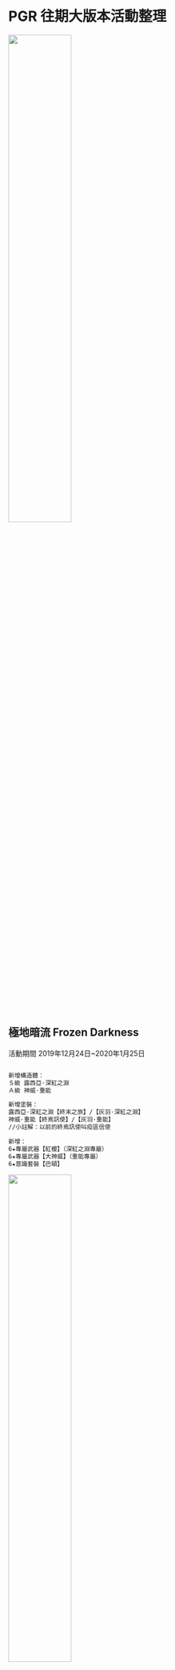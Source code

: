 # PGR 往期大版本活動整理

<img src="https://cdnimg01.kurogame.com/M00/14/F0/ChpCl14HFoWEXVloAAAAAI1r4zY635.jpg" width="50%" height="50%" />

## 極地暗流 Frozen Darkness

活動期間 2019年12月24日~2020年1月25日

```markdown

新增構造體：
Ｓ級 露西亞·深紅之淵
Ａ級 神威·重能

新增塗裝：
露西亞·深紅之淵【終末之旅】/【灰羽·深紅之淵】
神威·重能【終焉訊使】/【灰羽·重能】
//小註解：以前的終焉訊使叫疫區信使

新增：
6★專屬武器【紅櫻】（深紅之淵專屬）
6★專屬武器【大神威】（重能專屬）
6★意識套裝【巴頓】

```

<img src="https://cdnimg02.kurogame.com/M00/15/40/ChpCl1435teERy67AAAAAJzZNCM398.jpg" width="50%" height="50%" />

## 黑星墜落 Fallen Star (第九章)

活動期間 2020年2月6日~2020年3月12日

```markdown

開啟主線第九章

新增構造體：
Ａ級 渡邊·夙星
Ａ級 艾拉·溢彩

新增塗裝：
渡邊·夙星【天際試行】/【荒野集訓】
艾拉·溢彩【紫菀躍兔】/【冒險精神】
神威·暗能【闇影尖兵】

新增：
6★專屬武器【鎮命者】（夙星專屬）
6★專屬武器【魏紫】（溢彩專屬）
6★意識套裝【芭斯隆】
得飲茶系列家具
構造體 露西亞·深红之淵 和 神威·重能 加入基準角色研發池

```
